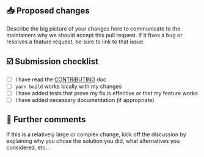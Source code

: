 ## 📥 Proposed changes

Describe the big picture of your changes here to communicate to the maintainers why we should accept this pull request. If it fixes a bug or resolves a feature request, be sure to link to that issue.

## ☑️ Submission checklist

-   [ ] I have read the [CONTRIBUTING]("../guides/Contribute.md") doc
-   [ ] `yarn build` works locally with my changes
-   [ ] I have added tests that prove my fix is effective or that my feature works
-   [ ] I have added necessary documentation (if appropriate)

## 💬 Further comments

If this is a relatively large or complex change, kick off the discussion by explaining why you chose the solution you did, what alternatives you considered, etc...
